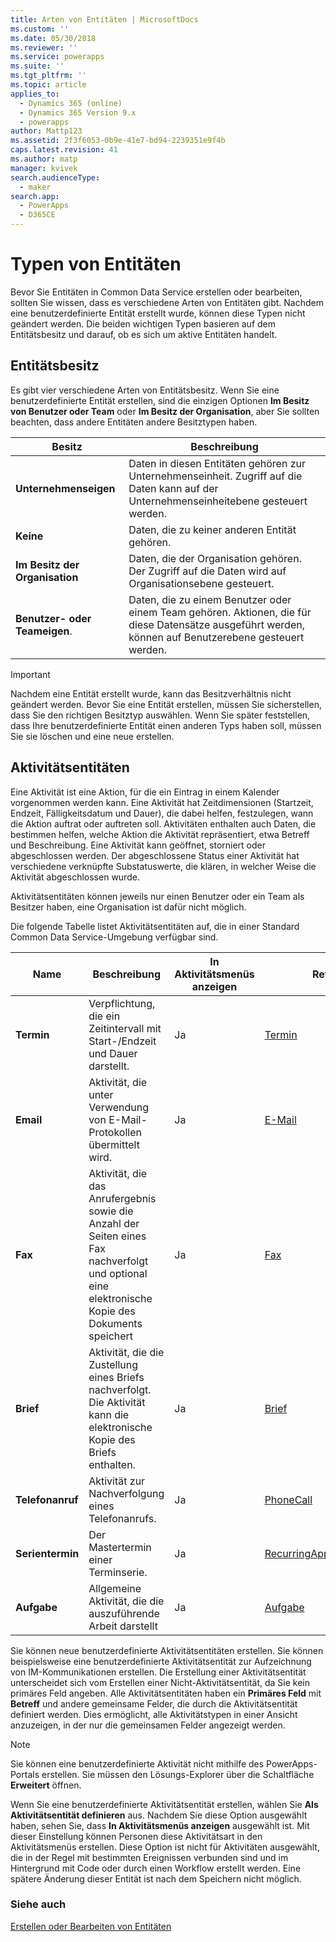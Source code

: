 ```yaml
---
title: Arten von Entitäten | MicrosoftDocs
ms.custom: ''
ms.date: 05/30/2018
ms.reviewer: ''
ms.service: powerapps
ms.suite: ''
ms.tgt_pltfrm: ''
ms.topic: article
applies_to:
  - Dynamics 365 (online)
  - Dynamics 365 Version 9.x
  - powerapps
author: Mattp123
ms.assetid: 2f3f6053-0b9e-41e7-bd94-2239351e9f4b
caps.latest.revision: 41
ms.author: matp
manager: kvivek
search.audienceType:
  - maker
search.app:
  - PowerApps
  - D365CE
---
```

# <a name="types-of-entities"></a>Typen von Entitäten

Bevor Sie Entitäten in Common Data Service erstellen oder bearbeiten, sollten Sie wissen, dass es verschiedene Arten von Entitäten gibt. Nachdem eine benutzerdefinierte Entität erstellt wurde, können diese Typen nicht geändert werden. Die beiden wichtigen Typen basieren auf dem Entitätsbesitz und darauf, ob es sich um aktive Entitäten handelt.  
  
<a name="BKMK_EntityOwnership"></a>

## <a name="entity-ownership"></a>Entitätsbesitz  

Es gibt vier verschiedene Arten von Entitätsbesitz. Wenn Sie eine benutzerdefinierte Entität erstellen, sind die einzigen Optionen **Im Besitz von Benutzer oder Team** oder **Im Besitz der Organisation**, aber Sie sollten beachten, dass andere Entitäten andere Besitztypen haben.  
  
|Besitz|Beschreibung|  
|---------------|-----------------|  
|**Unternehmenseigen**|Daten in diesen Entitäten gehören zur Unternehmenseinheit. Zugriff auf die Daten kann auf der Unternehmenseinheitebene gesteuert werden.|  
|**Keine**|Daten, die zu keiner anderen Entität gehören.|  
|**Im Besitz der Organisation**|Daten, die der Organisation gehören. Der Zugriff auf die Daten wird auf Organisationsebene gesteuert.|  
|**Benutzer- oder Teameigen**.|Daten, die zu einem Benutzer oder einem Team gehören. Aktionen, die für diese Datensätze ausgeführt werden, können auf Benutzerebene gesteuert werden.|  
  
  
> [!IMPORTANT]
>  Nachdem eine Entität erstellt wurde, kann das Besitzverhältnis nicht geändert werden. Bevor Sie eine Entität erstellen, müssen Sie sicherstellen, dass Sie den richtigen Besitztyp auswählen. Wenn Sie später feststellen, dass Ihre benutzerdefinierte Entität einen anderen Typs haben soll, müssen Sie sie löschen und eine neue erstellen.
  
<a name="BKMK_ActivityEntities"></a>

## <a name="activity-entities"></a>Aktivitätsentitäten

Eine Aktivität ist eine Aktion, für die ein Eintrag in einem Kalender vorgenommen werden kann. Eine Aktivität hat Zeitdimensionen (Startzeit, Endzeit, Fälligkeitsdatum und Dauer), die dabei helfen, festzulegen, wann die Aktion auftrat oder auftreten soll. Aktivitäten enthalten auch Daten, die bestimmen helfen, welche Aktion die Aktivität repräsentiert, etwa Betreff und Beschreibung. Eine Aktivität kann geöffnet, storniert oder abgeschlossen werden. Der abgeschlossene Status einer Aktivität hat verschiedene verknüpfte Substatuswerte, die klären, in welcher Weise die Aktivität abgeschlossen wurde.  
  
Aktivitätsentitäten können jeweils nur einen Benutzer oder ein Team als Besitzer haben, eine Organisation ist dafür nicht möglich.  
  
Die folgende Tabelle listet Aktivitätsentitäten auf, die in einer Standard Common Data Service-Umgebung verfügbar sind.
  
|Name|Beschreibung|In Aktivitätsmenüs anzeigen|Referenz|
|----------|-----------------|----------------|---------------|  
|**Termin**|Verpflichtung, die ein Zeitintervall mit Start-/Endzeit und Dauer darstellt.|Ja|[Termin](/powerapps/developer/common-data-service/reference/entities/appointment)|
|**Email**|Aktivität, die unter Verwendung von E-Mail-Protokollen übermittelt wird.|Ja|[E-Mail ](/powerapps/developer/common-data-service/reference/entities/email)|
|**Fax**|Aktivität, die das Anrufergebnis sowie die Anzahl der Seiten eines Fax nachverfolgt und optional eine elektronische Kopie des Dokuments speichert|Ja|[Fax](/powerapps/developer/common-data-service/reference/entities/fax)|
|**Brief**|Aktivität, die die Zustellung eines Briefs nachverfolgt. Die Aktivität kann die elektronische Kopie des Briefs enthalten.|Ja|[Brief](/powerapps/developer/common-data-service/reference/entities/letter)|
|**Telefonanruf**|Aktivität zur Nachverfolgung eines Telefonanrufs.|Ja|[PhoneCall ](/powerapps/developer/common-data-service/reference/entities/phonecall)|
|**Serientermin**|Der Mastertermin einer Terminserie.|Ja|[RecurringAppointmentMaster](/powerapps/developer/common-data-service/reference/entities/recurringappointmentmaster)|
|**Aufgabe**|Allgemeine Aktivität, die die auszuführende Arbeit darstellt|Ja|[Aufgabe](/powerapps/developer/common-data-service/reference/entities/task)|
  
Sie können neue benutzerdefinierte Aktivitätsentitäten erstellen. Sie können beispielsweise eine benutzerdefinierte Aktivitätsentität zur Aufzeichnung von IM-Kommunikationen erstellen. Die Erstellung einer Aktivitätsentität unterscheidet sich vom Erstellen einer Nicht-Aktivitätsentität, da Sie kein primäres Feld angeben. Alle Aktivitätsentitäten haben ein **Primäres Feld** mit **Betreff** und andere gemeinsame Felder, die durch die Aktivitätsentität definiert werden. Dies ermöglicht, alle Aktivitätstypen in einer Ansicht anzuzeigen, in der nur die gemeinsamen Felder angezeigt werden.  

> [!NOTE]
> Sie können eine benutzerdefinierte Aktivität nicht mithilfe des PowerApps-Portals erstellen. Sie müssen den Lösungs-Explorer über die Schaltfläche **Erweitert** öffnen.
  
Wenn Sie eine benutzerdefinierte Aktivitätsentität erstellen, wählen Sie **Als Aktivitätsentität definieren** aus. Nachdem Sie diese Option ausgewählt haben, sehen Sie, dass **In Aktivitätsmenüs anzeigen** ausgewählt ist. Mit dieser Einstellung können Personen diese Aktivitätsart in den Aktivitätsmenüs erstellen. Diese Option ist nicht für Aktivitäten ausgewählt, die in der Regel mit bestimmten Ereignissen verbunden sind und im Hintergrund mit Code oder durch einen Workflow erstellt werden. Eine spätere Änderung dieser Entität ist nach dem Speichern nicht möglich.  

### <a name="see-also"></a>Siehe auch
[Erstellen oder Bearbeiten von Entitäten](create-edit-entities.md)
